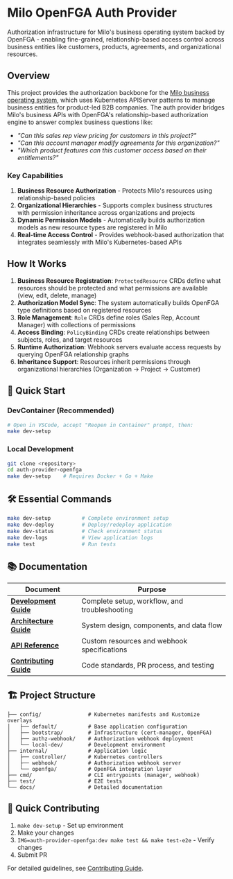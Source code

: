 # Milo OpenFGA Auth Provider

Authorization infrastructure for Milo's business operating system backed by
OpenFGA - enabling fine-grained, relationship-based access control across
business entities like customers, products, agreements, and organizational
resources.

## Overview

This project provides the authorization backbone for the [Milo business
operating system](https://github.com/datum-cloud/milo), which uses Kubernetes
APIServer patterns to manage business entities for product-led B2B companies.
The auth provider bridges Milo's business APIs with OpenFGA's relationship-based
authorization engine to answer complex business questions like:

- *"Can this sales rep view pricing for customers in this project?"*
- *"Can this account manager modify agreements for this organization?"*
- *"Which product features can this customer access based on their
  entitlements?"*

### Key Capabilities

1. **Business Resource Authorization** - Protects Milo's resources using
   relationship-based policies
2. **Organizational Hierarchies** - Supports complex business structures with
   permission inheritance across organizations and projects
3. **Dynamic Permission Models** - Automatically builds authorization models as
   new resource types are registered in Milo
4. **Real-time Access Control** - Provides webhook-based authorization that
   integrates seamlessly with Milo's Kubernetes-based APIs

## How It Works

1. **Business Resource Registration**: `ProtectedResource` CRDs define what
   resources should be protected and what permissions are available (view, edit,
   delete, manage)
2. **Authorization Model Sync**: The system automatically builds OpenFGA type
   definitions based on registered resources
3. **Role Management**: `Role` CRDs define roles (Sales Rep, Account Manager)
   with collections of permissions
4. **Access Binding**: `PolicyBinding` CRDs create relationships between
   subjects, roles, and target resources
5. **Runtime Authorization**: Webhook servers evaluate access requests by
   querying OpenFGA relationship graphs
6. **Inheritance Support**: Resources inherit permissions through organizational
   hierarchies (Organization → Project → Customer)

## 🚀 Quick Start

### DevContainer (Recommended)
```bash
# Open in VSCode, accept "Reopen in Container" prompt, then:
make dev-setup
```

### Local Development
```bash
git clone <repository>
cd auth-provider-openfga
make dev-setup    # Requires Docker + Go + Make
```

## 🛠️ Essential Commands

```bash
make dev-setup          # Complete environment setup
make dev-deploy         # Deploy/redeploy application
make dev-status         # Check environment status
make dev-logs           # View application logs
make test               # Run tests
```

## 📚 Documentation

| Document | Purpose |
|----------|---------|
| **[Development Guide](docs/development.md)** | Complete setup, workflow, and troubleshooting |
| **[Architecture Guide](docs/architecture.md)** | System design, components, and data flow |
| **[API Reference](docs/api.md)** | Custom resources and webhook specifications |
| **[Contributing Guide](docs/contributing.md)** | Code standards, PR process, and testing |

## 🏗️ Project Structure

```
├── config/               # Kubernetes manifests and Kustomize overlays
│   ├── default/          # Base application configuration
│   ├── bootstrap/        # Infrastructure (cert-manager, OpenFGA)
│   ├── authz-webhook/    # Authorization webhook deployment
│   └── local-dev/        # Development environment
├── internal/             # Application logic
│   ├── controller/       # Kubernetes controllers
│   ├── webhook/          # Authorization webhook server
│   └── openfga/          # OpenFGA integration layer
├── cmd/                  # CLI entrypoints (manager, webhook)
├── test/                 # E2E tests
└── docs/                 # Detailed documentation
```

## 🤝 Quick Contributing

1. `make dev-setup` - Set up environment
2. Make your changes
3. `IMG=auth-provider-openfga:dev make test && make test-e2e` - Verify changes
4. Submit PR

For detailed guidelines, see [Contributing Guide](docs/contributing.md).
